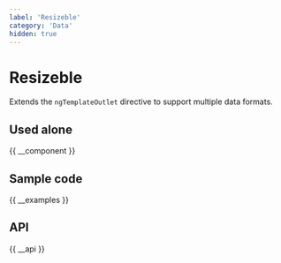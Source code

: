 ```yaml
---
label: 'Resizeble'
category: 'Data'
hidden: true
---
```


# Resizeble

Extends the `ngTemplateOutlet` directive to support multiple data formats.

## Used alone

{{ __component }}

## Sample code

{{ __examples }}

## API

{{ __api }}
